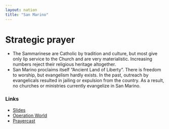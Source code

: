 ```yaml
---
layout: nation
title: "San Marino"
---
```


# Strategic prayer

- The Sammarinese are Catholic by tradition and culture, but most give only lip
  service to the Church and are very materialistic. Increasing numbers reject their religious
  heritage altogether.
- San Marino proclaims itself “Ancient Land of Liberty”. There is freedom to worship,
  but evangelism hardly exists. In the past, outreach by evangelicals resulted in jailing or expulsion
  from the country. As a result, no churches or ministries currently evangelize in San Marino.

### Links

- [Slides](http://kyk.kiekies.net/?src=https://ccwaterkloof.github.io/prayer/slides/san-marino.md)
- [Operation World](https://operationworld.org/locations/san-marino/)
- [Prayercast](https://prayercast.com/san-marino.html)
